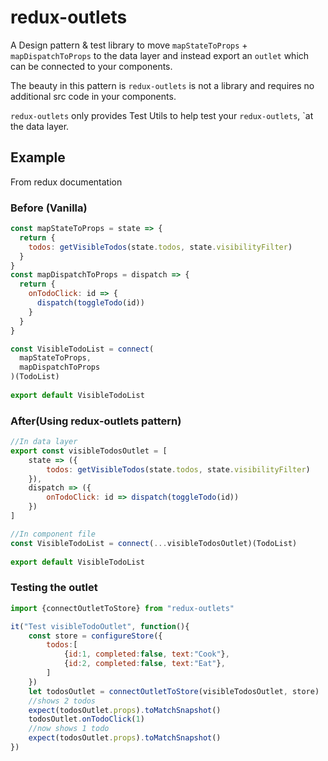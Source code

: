 # redux-outlets

A Design pattern & test library to move `mapStateToProps` + `mapDispatchToProps` to the data layer and instead export an `outlet` which can be connected to your components.

The beauty in this pattern is `redux-outlets` is not a library and requires no additional src code in your components.

`redux-outlets` only provides Test Utils to help test your `redux-outlets`, `at the data layer.

## Example
From redux documentation

### Before (Vanilla)
```js
const mapStateToProps = state => {
  return {
    todos: getVisibleTodos(state.todos, state.visibilityFilter)
  }
}
const mapDispatchToProps = dispatch => {
  return {
    onTodoClick: id => {
      dispatch(toggleTodo(id))
    }
  }
}

const VisibleTodoList = connect(
  mapStateToProps,
  mapDispatchToProps
)(TodoList)
 
export default VisibleTodoList

```

### After(Using redux-outlets pattern)
```js
//In data layer
export const visibleTodosOutlet = [
    state => ({
        todos: getVisibleTodos(state.todos, state.visibilityFilter)
    }),
    dispatch => ({
        onTodoClick: id => dispatch(toggleTodo(id))
    })        
]

//In component file
const VisibleTodoList = connect(...visibleTodosOutlet)(TodoList)
 
export default VisibleTodoList
```

### Testing the outlet

```js
import {connectOutletToStore} from "redux-outlets"

it("Test visibleTodoOutlet", function(){
    const store = configureStore({
        todos:[
            {id:1, completed:false, text:"Cook"},
            {id:2, completed:false, text:"Eat"},
        ]
    })
    let todosOutlet = connectOutletToStore(visibleTodosOutlet, store)        
    //shows 2 todos
    expect(todosOutlet.props).toMatchSnapshot()
    todosOutlet.onTodoClick(1)
    //now shows 1 todo
    expect(todosOutlet.props).toMatchSnapshot()
})
       
```
